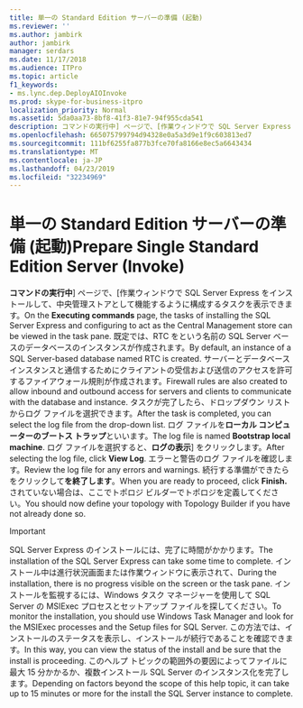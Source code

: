 ```yaml
---
title: 単一の Standard Edition サーバーの準備 (起動)
ms.reviewer: ''
ms.author: jambirk
author: jambirk
manager: serdars
ms.date: 11/17/2018
ms.audience: ITPro
ms.topic: article
f1_keywords:
- ms.lync.dep.DeployAIOInvoke
ms.prod: skype-for-business-itpro
localization_priority: Normal
ms.assetid: 5da0aa73-8bf8-41f3-81e7-94f955cda541
description: コマンドの実行中] ページで、[作業ウィンドウで SQL Server Express をインストールして、中央管理ストアとして機能するように構成するタスクを表示できます。 既定では、RTC をという名前の SQL Server ベースのデータベースのインスタンスが作成されます。 サーバーとデータベース インスタンスと通信するためにクライアントの受信および送信のアクセスを許可するファイアウォール規則が作成されます。 タスクが完了したら、ドロップダウン リストからログ ファイルを選択できます。 ログ ファイルをローカル コンピューターのブートス トラップといいます。 ログ ファイルを選択すると、ログの表示] をクリックします。 エラーと警告のログ ファイルを確認します。 続行する準備ができたら、[完了] をクリックします。 されていない場合は、ここでトポロジ ビルダーでトポロジを定義してください。
ms.openlocfilehash: 665075799794d94328e0a5a3d9e1f9c603813ed7
ms.sourcegitcommit: 111bf6255fa877b3fce70fa8166e8ec5a6643434
ms.translationtype: MT
ms.contentlocale: ja-JP
ms.lasthandoff: 04/23/2019
ms.locfileid: "32234969"
---
```

# <a name="prepare-single-standard-edition-server-invoke"></a><span data-ttu-id="6faf8-111">単一の Standard Edition サーバーの準備 (起動)</span><span class="sxs-lookup"><span data-stu-id="6faf8-111">Prepare Single Standard Edition Server (Invoke)</span></span>
 
<span data-ttu-id="6faf8-112">**コマンドの実行中**] ページで、[作業ウィンドウで SQL Server Express をインストールして、中央管理ストアとして機能するように構成するタスクを表示できます。</span><span class="sxs-lookup"><span data-stu-id="6faf8-112">On the **Executing commands** page, the tasks of installing the SQL Server Express and configuring to act as the Central Management store can be viewed in the task pane.</span></span> <span data-ttu-id="6faf8-113">既定では、RTC をという名前の SQL Server ベースのデータベースのインスタンスが作成されます。</span><span class="sxs-lookup"><span data-stu-id="6faf8-113">By default, an instance of a SQL Server-based database named RTC is created.</span></span> <span data-ttu-id="6faf8-114">サーバーとデータベース インスタンスと通信するためにクライアントの受信および送信のアクセスを許可するファイアウォール規則が作成されます。</span><span class="sxs-lookup"><span data-stu-id="6faf8-114">Firewall rules are also created to allow inbound and outbound access for servers and clients to communicate with the database and instance.</span></span> <span data-ttu-id="6faf8-115">タスクが完了したら、ドロップダウン リストからログ ファイルを選択できます。</span><span class="sxs-lookup"><span data-stu-id="6faf8-115">After the task is completed, you can select the log file from the drop-down list.</span></span> <span data-ttu-id="6faf8-116">ログ ファイルを**ローカル コンピューターのブートス トラップ**といいます。</span><span class="sxs-lookup"><span data-stu-id="6faf8-116">The log file is named **Bootstrap local machine**.</span></span> <span data-ttu-id="6faf8-117">ログ ファイルを選択すると、**ログの表示**] をクリックします。</span><span class="sxs-lookup"><span data-stu-id="6faf8-117">After selecting the log file, click **View Log**.</span></span> <span data-ttu-id="6faf8-118">エラーと警告のログ ファイルを確認します。</span><span class="sxs-lookup"><span data-stu-id="6faf8-118">Review the log file for any errors and warnings.</span></span> <span data-ttu-id="6faf8-119">続行する準備ができたらをクリックして**を終了します**。</span><span class="sxs-lookup"><span data-stu-id="6faf8-119">When you are ready to proceed, click **Finish.**</span></span> <span data-ttu-id="6faf8-120">されていない場合は、ここでトポロジ ビルダーでトポロジを定義してください。</span><span class="sxs-lookup"><span data-stu-id="6faf8-120">You should now define your topology with Topology Builder if you have not already done so.</span></span>
  
> [!IMPORTANT]
> <span data-ttu-id="6faf8-121">SQL Server Express のインストールには、完了に時間がかかります。</span><span class="sxs-lookup"><span data-stu-id="6faf8-121">The installation of the SQL Server Express can take some time to complete.</span></span> <span data-ttu-id="6faf8-122">インストール中は進行状況画面または作業ウィンドウに表示されて、</span><span class="sxs-lookup"><span data-stu-id="6faf8-122">During the installation, there is no progress visible on the screen or the task pane.</span></span> <span data-ttu-id="6faf8-123">インストールを監視するには、Windows タスク マネージャーを使用して SQL Server の MSIExec プロセスとセットアップ ファイルを探してください。</span><span class="sxs-lookup"><span data-stu-id="6faf8-123">To monitor the installation, you should use Windows Task Manager and look for the MSIExec processes and the Setup files for SQL Server.</span></span> <span data-ttu-id="6faf8-124">この方法では、インストールのステータスを表示し、インストールが続行であることを確認できます。</span><span class="sxs-lookup"><span data-stu-id="6faf8-124">In this way, you can view the status of the install and be sure that the install is proceeding.</span></span> <span data-ttu-id="6faf8-125">このヘルプ トピックの範囲外の要因によってファイルに最大 15 分かかるか、複数インストール SQL Server のインスタンス化を完了します。</span><span class="sxs-lookup"><span data-stu-id="6faf8-125">Depending on factors beyond the scope of this help topic, it can take up to 15 minutes or more for the install the SQL Server instance to complete.</span></span> 
  


